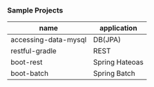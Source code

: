 
### Sample Projects

| name                 | application    |
|----------------------|----------------|
| accessing-data-mysql | DB(JPA)        |
| restful-gradle       | REST           |
| boot-rest            | Spring Hateoas |
| boot-batch           | Spring Batch   |

